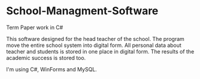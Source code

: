 # School-Managment-Software
Term Paper work in C#

This software designed for the head teacher of the school. The program move the entire school system into digital form.
All personal data about teacher and students is stored in one place in digital form. The results of the academic success is stored too.

I'm using C#, WinForms and MySQL.
